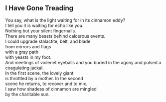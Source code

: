 I Have Gone Treading
--------------------
You say, what is the light waiting for in its cinnamon eddy?  
I tell you it is waiting for echo like you.  
Nothing but your silent fingernails.  
There are many beasts behind calcerous events.  
I could upgrade stalactite, belt, and blade  
from mirrors and flags  
with a gray path  
with yeasts in my foot.  
And meetings of violenet eyeballs and you buried in the agony and pulsed a coagulating jackal.  
In the first scene, the lovely giant  
is throttled by a mother. In the second  
scene he returns, to recover and to mix.  
I saw how shadess of cinnamon are mingled  
by the charitable sun.  
